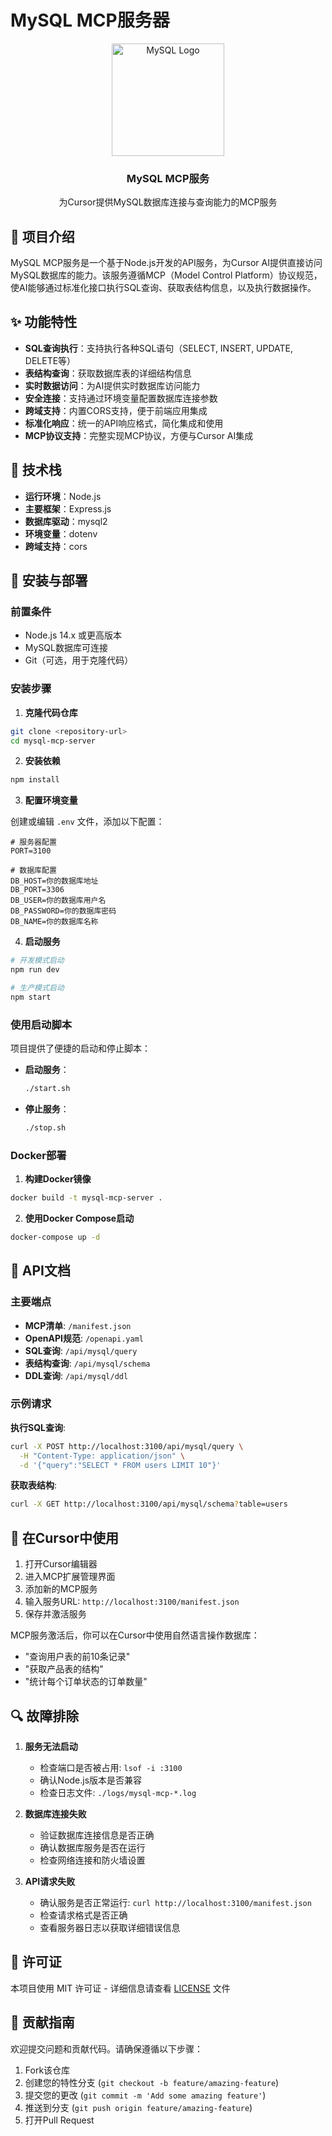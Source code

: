 # MySQL MCP服务器

<div align="center">
  <img src="https://www.mysql.com/common/logos/mysql-logo.svg" alt="MySQL Logo" width="180" />
  <h3>MySQL MCP服务</h3>
  <p>为Cursor提供MySQL数据库连接与查询能力的MCP服务</p>
</div>

## 📖 项目介绍

MySQL MCP服务是一个基于Node.js开发的API服务，为Cursor AI提供直接访问MySQL数据库的能力。该服务遵循MCP（Model Control Platform）协议规范，使AI能够通过标准化接口执行SQL查询、获取表结构信息，以及执行数据操作。

## ✨ 功能特性

- **SQL查询执行**：支持执行各种SQL语句（SELECT, INSERT, UPDATE, DELETE等）
- **表结构查询**：获取数据库表的详细结构信息
- **实时数据访问**：为AI提供实时数据库访问能力
- **安全连接**：支持通过环境变量配置数据库连接参数
- **跨域支持**：内置CORS支持，便于前端应用集成
- **标准化响应**：统一的API响应格式，简化集成和使用
- **MCP协议支持**：完整实现MCP协议，方便与Cursor AI集成

## 🔧 技术栈

- **运行环境**：Node.js
- **主要框架**：Express.js
- **数据库驱动**：mysql2
- **环境变量**：dotenv
- **跨域支持**：cors

## 🚀 安装与部署

### 前置条件

- Node.js 14.x 或更高版本
- MySQL数据库可连接
- Git（可选，用于克隆代码）

### 安装步骤

1. **克隆代码仓库**

```bash
git clone <repository-url>
cd mysql-mcp-server
```

2. **安装依赖**

```bash
npm install
```

3. **配置环境变量**

创建或编辑 `.env` 文件，添加以下配置：

```
# 服务器配置
PORT=3100

# 数据库配置
DB_HOST=你的数据库地址
DB_PORT=3306
DB_USER=你的数据库用户名
DB_PASSWORD=你的数据库密码
DB_NAME=你的数据库名称
```

4. **启动服务**

```bash
# 开发模式启动
npm run dev

# 生产模式启动
npm start
```

### 使用启动脚本

项目提供了便捷的启动和停止脚本：

- **启动服务**：
  ```bash
  ./start.sh
  ```

- **停止服务**：
  ```bash
  ./stop.sh
  ```

### Docker部署

1. **构建Docker镜像**

```bash
docker build -t mysql-mcp-server .
```

2. **使用Docker Compose启动**

```bash
docker-compose up -d
```

## 📝 API文档

### 主要端点

- **MCP清单**: `/manifest.json`
- **OpenAPI规范**: `/openapi.yaml`
- **SQL查询**: `/api/mysql/query`
- **表结构查询**: `/api/mysql/schema`
- **DDL查询**: `/api/mysql/ddl`

### 示例请求

**执行SQL查询**:
```bash
curl -X POST http://localhost:3100/api/mysql/query \
  -H "Content-Type: application/json" \
  -d '{"query":"SELECT * FROM users LIMIT 10"}'
```

**获取表结构**:
```bash
curl -X GET http://localhost:3100/api/mysql/schema?table=users
```

## 🔌 在Cursor中使用

1. 打开Cursor编辑器
2. 进入MCP扩展管理界面
3. 添加新的MCP服务
4. 输入服务URL: `http://localhost:3100/manifest.json`
5. 保存并激活服务

MCP服务激活后，你可以在Cursor中使用自然语言操作数据库：
- "查询用户表的前10条记录"
- "获取产品表的结构"
- "统计每个订单状态的订单数量"

## 🔍 故障排除

1. **服务无法启动**
   - 检查端口是否被占用: `lsof -i :3100`
   - 确认Node.js版本是否兼容
   - 检查日志文件: `./logs/mysql-mcp-*.log`

2. **数据库连接失败**
   - 验证数据库连接信息是否正确
   - 确认数据库服务是否在运行
   - 检查网络连接和防火墙设置

3. **API请求失败**
   - 确认服务是否正常运行: `curl http://localhost:3100/manifest.json`
   - 检查请求格式是否正确
   - 查看服务器日志以获取详细错误信息

## 📄 许可证

本项目使用 MIT 许可证 - 详细信息请查看 [LICENSE](LICENSE) 文件

## 👥 贡献指南

欢迎提交问题和贡献代码。请确保遵循以下步骤：

1. Fork该仓库
2. 创建您的特性分支 (`git checkout -b feature/amazing-feature`)
3. 提交您的更改 (`git commit -m 'Add some amazing feature'`)
4. 推送到分支 (`git push origin feature/amazing-feature`)
5. 打开Pull Request
